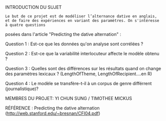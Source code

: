 

INTRODUCTION DU SUJET
    
    Le but de ce projet est de modéliser l’alternance dative en anglais, et de faire des expériences en variant des paramètres. On s'intéresse à quatre questions 
posées dans l'article "Predicting the dative alternation" : 

Question 1 : Est-ce que les données qu'on analyse sont corrélées ?

Question 2 : Est-ce que la variabilité interlocuteur affecte le modèle obtenu ?

Question 3 : Quelles sont des différences sur les résultats quand on change des paramètres lexicaux ?
             (LengthOfTheme, LengthOfRecipient….en R)

Question 4 : Le modèle se transfère-t-il à un corpus de genre différrent (journalistique)?

MEMBRES DU PROJET: YI CHUN SUNG / TIMOTHEE MICKUS

RÉFÉRENCE : Predicting the dative alternation (http://web.stanford.edu/~bresnan/CFI04.pdf)